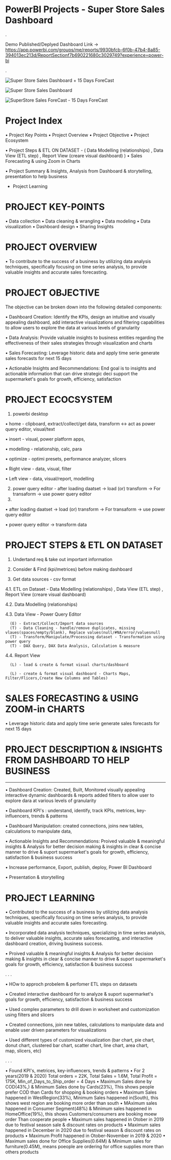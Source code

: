 # PowerBI Projects - Super Store Sales Dashboard

.

Demo Published/Deplyed Dashboard Link -> https://app.powerbi.com/groups/me/reports/9930bfcb-6f0b-47b4-8a85-394013ec213d/ReportSectionf7b690221680c3029749?experience=power-bi

.

![Super Store Sales Dashboard + 15 Days ForeCast](https://github.com/akashkam559/PowerBI-Project-SuperStore-Sales-Dashboard/assets/41515202/2de7c991-d22b-403c-b3b1-2939e0e9833e)

![Super Store Sales Dashboard](https://github.com/akashkam559/PowerBI-Project-SuperStore-Sales-Dashboard/assets/41515202/8837bc2d-099c-446c-a1c0-8ed872d4de8e)

![SuperStore Sales ForeCast - 15 Days ForeCast](https://github.com/akashkam559/PowerBI-Project-SuperStore-Sales-Dashboard/assets/41515202/5609e371-7b1d-48bf-80d1-8fe2b3459d87)


# Project Index

• Project Key Points
• Project Overview
• Project Objective
• Project Ecosystem

• Project Steps & ETL ON DATASET - ( Data Modelling (relationships) , Data View (ETL step) , Report View (creare visual dashboard) )
• Sales Forecasting & using Zoom in Charts

• Project Summary & Insights, Analysis from Dashboard & storytelling, presentation to help business 
* Project Learning 





# PROJECT KEY-POINTS

• Data collection
• Data cleaning & wrangling
• Data modeling
• Data visualization
• Dashboard design
• Sharing Insights





# PROJECT OVERVIEW

• To contribute to the success of a business by utilizing data analysis techniques, specifically focusing on time series analysis, to provide valuable insights and accurate sales forecasting.





# PROJECT OBJECTIVE

The objective can be broken down into the following detailed components:

• Dashboard Creation: Identify the KPIs, design an intuitive and visually appealing dashboard, add interactive visualizations and filtering capabilities to allow users to explore the data at various levels of granularity

• Data Analysis: Provide valuable insights to business entities regarding the effectiveness of their sales strategies through visualization and charts

• Sales Forecasting: Leverage historic data and apply time serie generate sales forecasts for next 15 days

• Actionable Insights and Recommendations: End goal is to insights and actionable information that can drive strategic deci support the supermarket's goals for growth, efficiency, satisfaction






# PROJECT ECOCSYSTEM

1. powerbi desktop
   
  • home - clipboard, extract/collect/get data,   transform <-> act as power query editor,   visual/text

  • insert - visual, power platform apps,

  • modelling - relationship, calc, para

  • optimize - optimi presets, performance analyzer, slicers


  • Right view - data, visual, filter
  
  • Left view - data, visual/report, modelling

2. power query editor - after loading daatset -> load (or) transform -> For transaform -> use power query editor
3. 
  • after loading daatset -> load (or) transform -> For transaform -> use power query editor

  • power query editor -> transform data






# PROJECT STEPS & ETL ON DATASET
1. Undertand req & take out important information

2. Consider & Find (kpi/metrices) before making dashboard 

3. Get data sources - csv format

4.1. ETL on Dataset - Data Modelling (relationships) , Data View (ETL step) , Report View (creare visual dashboard)

4.2. Data Modelling (relationships)

4.3. Data View - Power Query Editor 

      (E) - Extract/Collect/Import data sources
      (T) - Data Cleaning - handle/remove duplicates, missing vlaues(spaces/empty/blank), Replace values(null/#NA/error/valuesnull
      (T) - Transform/Manipulate/Processing dataset - Transformation using power query 
      (T) - DAX Query, DAX Data Analysis, Calculation & measure
  
4.4. Report View 

      (L) - load & create & format visual charts/dashboard 
      
      (L) - create & format visual dashboard - Charts Maps, Filter/Flicers,Create New Columns and Tables)







# SALES FORECASTING & USING ZOOM-in CHARTS

• Leverage historic data and apply time serie generate sales forecasts for next 15 days







# PROJECT DESCRIPTION & INSIGHTS FROM DASHBOARD TO HELP BUSINESS
------------------------------------------------------
• Dashboard Creation: Created, Built, Monitored visually appealing interactive dynamic dashboards & reports added filters to allow user to explore dara at various levels of granularity

• Dashboard KPI's : understand, identify, track KPIs, metrices, key-influencers, trends & patterns

• Dashboard Manipulation: created connections, joins new tables, calculations to manipulate data, 

• Actionable Insights and Recommendations: Proived valuable & meaningful insights & Analysis for better decision making & insights in clear & concise manner to drive & suport supermarket's goals for growth, efficiency, satisfaction & business success 

• Increase performance, Export, publish, deploy, Power BI Dashboard

• Presentation & storytelling 






# PROJECT LEARNING

• Contributed to the success of a business by utilizing data analysis techniques, specifically focusing on time series analysis, to provide valuable insights and accurate sales forecasting.

• Incorporated data analysis techniques, specializing in time series analysis, to deliver valuable insights, accurate sales forecasting, and interactive dashboard creation, driving business success.

• Proived valuable & meaningful insights & Analysis for better decision making & insights in clear & concise manner to drive & suport supermarket's goals for growth, efficiency, satisfaction & business success 


.
.
.


• HOw to approch probelem & perfomer ETL steps on datasets 

• Created interactive dashboard for to analyze & suport supermarket's goals for growth, efficiency, satisfaction & business success 

• Used complex parameters to drill down in worksheet and customization using filters and slicers 

• Created connections, join new tables, calculations to manipulate data and enable user driven parameters for visualizations

• Used different types of customized visualization (bar chart, pie chart, donut chart, clustered bar chart, scatter chart, line chart, area chart, map, slicers, etc)


.
.
.


• Found KPI's, metrices, key-influencers, trends & patterns
	• For 2 years(2019 & 2020) Total orders = 22K, Total Sales = 1.6M, Total Profit = 175K, Min_of_Days_to_Ship_order = 4 Days
	• Maximum Sales  done by COD(43%,) & Minimum Sales done by Cards(23%), This shows people prefer COD than Cards for shopping & booking orders
	• Maximum Sales  happened in WestRegion(33%), Minimum Sales happened in(South), this shows west region are booking more order than south 
	• MAximum sales  happened in Consumer Segment(48%) & Minimum sales happened in HomeOffice(19%), this shows Customers/consumers are booking moew order Than cooperate people
	• Maximum sales  happened in Otober in 2019 due to festival season sale & discount rates on products
	• Maximum sales  happened in December in 2020 due to festival season & discount rates on products
	• Maximum Profit happened in Otober-November in 2019 & 2020 
	• Maximum sales  done for Office Supplies(0.64M) & Minimum sales for furniture(0.45M), means poeople are ordering for office supplies more than others products





















